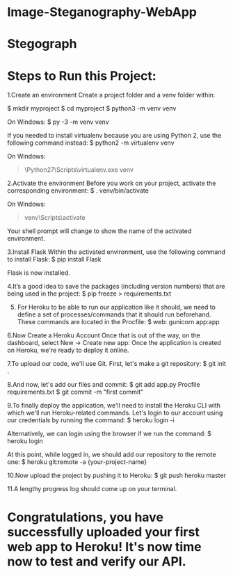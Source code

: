 # Image-Steganography-WebApp

# Stegograph
# Steps to Run this Project:

1.Create an environment
  Create a project folder and a venv folder within:

  $ mkdir myproject
  $ cd myproject
  $ python3 -m venv venv

  On Windows:
  $ py -3 -m venv venv

  If you needed to install virtualenv because you are using Python 2, use the following command instead:
  $ python2 -m virtualenv venv

  On Windows:
  > \Python27\Scripts\virtualenv.exe venv

2.Activate the environment
  Before you work on your project, activate the corresponding environment:
  $ . venv/bin/activate

  On Windows:
  > venv\Scripts\activate

  Your shell prompt will change to show the name of the activated environment.

3.Install Flask
  Within the activated environment, use the following command to install Flask:
  $ pip install Flask

  Flask is now installed.

4.It’s a good idea to save the packages (including version numbers) that are being used in the project:
  $ pip freeze > requirements.txt

5. For Heroku to be able to run our application like it should, we need to define a set of processes/commands that it should run beforehand. 
    These commands are located in the Procfile:
    $ web: gunicorn app:app

6.Now Create a Heroku Account
  Once that is out of the way, on the dashboard, select New -> Create new app:
  Once the application is created on Heroku, we're ready to deploy it online.

7.To upload our code, we'll use Git. First, let's make a git repository:
  $ git init .
  
8.And now, let's add our files and commit:
  $ git add app.py Procfile requirements.txt
  $ git commit -m "first commit"
  
9.To finally deploy the application, we'll need to install the Heroku CLI with which we'll run Heroku-related commands. 
  Let's login to our account using our credentials by running the command:
  $ heroku login -i
  
  Alternatively, we can login using the browser if we run the command:
  $ heroku login

  At this point, while logged in, we should add our repository to the remote one:
  $ heroku git:remote -a {your-project-name}

10.Now upload the project by pushing it to Heroku:
  $ git push heroku master
  
11.A lengthy progress log should come up on your terminal.

# Congratulations, you have successfully uploaded your first web app to Heroku! It's now time now to test and verify our API.





